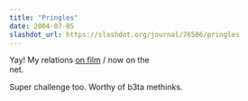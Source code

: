 ```yaml
---
title: "Pringles"
date: 2004-07-05
slashdot_url: https://slashdot.org/journal/76506/pringles
---
```


<p>Yay! My relations <a href="http://www.pringle.demon.co.uk/">on film</a> / now on the<br>net.</p>
<p>Super challenge too. Worthy of b3ta methinks.</p>

